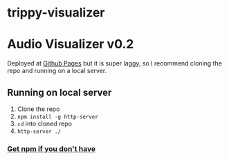 # trippy-visualizer
<h1>Audio Visualizer v0.2</h1>

Deployed at [Github Pages](https://babu-akhil.github.io/trippy-visualizer/) but it is super laggy, so I recommend cloning the repo
and running on a local server.

<h2>Running on local server</h2>

<ol>
  <li> Clone the repo </li>
  <li> <code>npm install -g http-server</code> </li>
  <li> <code>cd</code> into cloned repo </li>
  <li> <code>http-server ./</code></li>
</ol>

<h3><a href = 'https://nodejs.org/en/'>Get npm if you don't have </a></h3>
